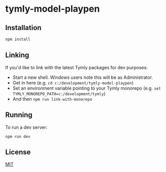 # tymly-model-playpen

## Installation

``` bash
npm install
```

## Linking

If you'd like to link with the latest Tymly packages for dev purposes:

* Start a new shell. Windows users note this will be as Administrator.
* Get in here (e.g. `cd c:/development/tymly-model-playpen`)
* Set an environment variable pointing to your Tymly monorepo (e.g. `set TYMLY_MONOREPO_PATH=c:/development/tymly`)
* And then `npm run link-with-monorepo`

## Running

To run a dev server:

```
npm run dev
```

## <a name='license'></a>License
[MIT](https://github.com/wmfs/tymly-model-playpen/blob/master/LICENSE)



